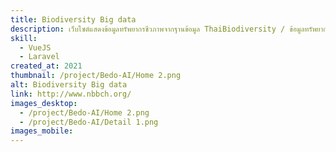 ```yaml
---
title: Biodiversity Big data
description: เว็บไซต์แสดงข้อมูลทรัพยากรชีวภาพจากฐานข้อมูล ThaiBiodiversity / ข้อมูลทรัพยากรชีวภาพที่มีศักยภาพทางเศรษฐกิจ ของทางสํานักงานพัฒนาเศรษฐกิจจากฐานชีวภาพ(BEDO)
skill:
  - VueJS
  - Laravel
created_at: 2021
thumbnail: /project/Bedo-AI/Home 2.png
alt: Biodiversity Big data
link: http://www.nbbch.org/
images_desktop:
  - /project/Bedo-AI/Home 2.png
  - /project/Bedo-AI/Detail 1.png
images_mobile:
---
```

